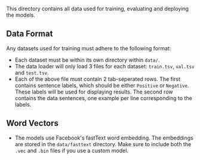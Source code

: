 This directory contains all data used for training, evaluating and deploying the models.

## Data Format
Any datasets used for training must adhere to the following format:
- Each dataset must be within its own directory within `data/`.
- The data loader will only load 3 files for each dataset: `train.tsv`, `val.tsv` and `test.tsv`.
- Each of the above file must contain 2 tab-seperated rows. The first contains sentence labels, which should be either `Positive` or `Negative`. These labels will be used for displaying results. The second row contains the data sentences, one example per line corresponding to the labels.

## Word Vectors
- The models use Facebook's fastText word embedding. The embeddings are stored in the `data/fasttext` directory. Make sure to include both the `.vec` and `.bin` files if you use a custom model.
